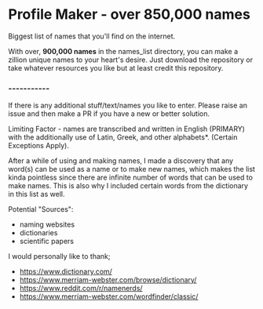 # Profile Maker - over 850,000 names

Biggest list of names that you'll find on the internet. 

With over, **900,000 names** in the names_list directory, you can make a zillion unique names to your heart's desire.
Just download the repository or take whatever resources you like but at least credit this repository.

### -----------

If there is any additional stuff/text/names you like to enter. Please raise an issue and then make a PR if you have a new or better solution.

Limiting Factor - names are transcribed and written in English (PRIMARY) with the additionally use of Latin, Greek, and other alphabets*. (Certain Exceptions Apply).

After a while of using and making names, I made a discovery that any word(s) can be used as a name or to make new names, which makes the list kinda pointless since there are infinite number of words that can be used to make names. This is also why I included certain words from the dictionary in this list as well.

Potential "Sources":
- naming websites
- dictionaries
- scientific papers

I would personally like to thank;
- https://www.dictionary.com/
- https://www.merriam-webster.com/browse/dictionary/
- https://www.reddit.com/r/namenerds/
- https://www.merriam-webster.com/wordfinder/classic/
